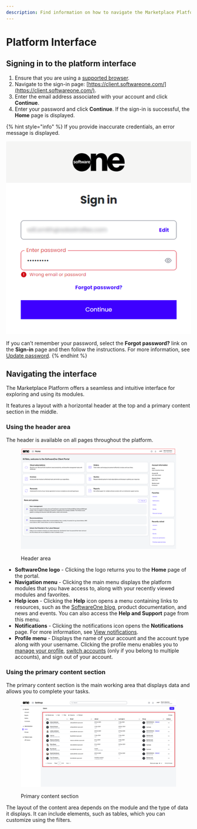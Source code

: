 ```yaml
---
description: Find information on how to navigate the Marketplace Platform.
---
```


# Platform Interface

## Signing in to the platform interface

1. Ensure that you are using a [supported browser](../../help-and-support/frequently-asked-questions/what-browsers-do-you-support.md).
2. Navigate to the sign-in page: [https://client.softwareone.com/](https://client.softwareone.com/).
3. Enter the email address associated with your account and click **Continue**.
4. Enter your password and click **Continue**. If the sign-in is successful, the **Home** page is displayed.

{% hint style="info" %}
If you provide inaccurate credentials, an error message is displayed.&#x20;

![](<../../.gitbook/assets/image (305).png>)

If you can’t remember your password, select the **Forgot password?** link on the **Sign-in** page and then follow the instructions. For more information, see [Update password](../platform-basics/update-password.md).
{% endhint %}

## Navigating the interface

The Marketplace Platform offers a seamless and intuitive interface for exploring and using its modules.

It features a layout with a horizontal header at the top and a primary content section in the middle.

### Using the header area

The header is available on all pages throughout the platform.

<figure><img src="../../.gitbook/assets/image (297).png" alt=""><figcaption><p>Header area</p></figcaption></figure>

* **SoftwareOne logo** - Clicking the logo returns you to the **Home** page of the portal.
* **Navigation menu** - Clicking the main menu displays the platform modules that you have access to, along with your recently viewed modules and favorites.
* **Help icon** - Clicking the **Help** icon opens a menu containing links to resources, such as the [SoftwareOne blog](https://www.softwareone.com/en/blog/articles), product documentation, and news and events. You can also access the **Help and Support** page from this menu.
* **Notifications** - Clicking the notifications icon opens the **Notifications** page. For more information, see [View notifications](../platform-basics/view-notifications.md).
* **Profile menu** - Displays the name of your account and the account type along with your username. Clicking the profile menu enables you to [manage your profile](../platform-basics/manage-profile.md), [switch accounts](../platform-basics/switch-account.md) (only if you belong to multiple accounts), and sign out of your account.&#x20;

### Using the primary content section

The primary content section is the main working area that displays data and allows you to complete your tasks.&#x20;

<figure><img src="../../.gitbook/assets/image (300).png" alt=""><figcaption><p>Primary content section</p></figcaption></figure>

The layout of the content area depends on the module and the type of data it displays. It can include elements, such as tables, which you can customize using the filters.

